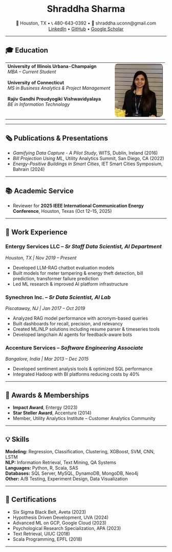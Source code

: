 <h1 align="center">Shraddha Sharma</h1>

<p align="center">
  📍 Houston, TX • 📞 480-643-0392 • 📧 shraddha.uconn@gmail.com  
  <br>
  <a href="https://www.linkedin.com/in/shraddha18">LinkedIn</a> • 
  <a href="https://github.com/MeetShraddha">GitHub</a> • 
  <a href="https://scholar.google.com/citations?view_op=list_works&hl=en&user=7UGNvYgAAAAJ">Google Scholar</a>
</p>

---

## 🎓 Education

<table style="border: none; width: 100%;">
  <tr>
    <td style="vertical-align: top; border: none;">
      <div><strong>University of Illinois Urbana-Champaign</strong><br><em>MBA – Current Student</em></div><br>
      <div><strong>University of Connecticut</strong><br><em>MS in Business Analytics & Project Management</em></div><br>
      <div><strong>Rajiv Gandhi Proudyogiki Vishwavidyalaya</strong><br><em>BE in Information Technology</em></div>
    </td>
    <td style="text-align: right; border: none;">
      <img src="img.png" alt="Shraddha Sharma" width="150" style="border-radius: 10px;">
    </td>
  </tr>
</table>

---

## 🗞 Publications & Presentations

- *Gamifying Data Capture - A Pilot Study*, WITS, Dublin, Ireland (2016)  
- *Bill Projection Using ML*, Utility Analytics Summit, San Diego, CA (2022)  
- *Energy-Positive Buildings in Smart Cities*, IET Smart Cities Symposium, Bahrain (2024)
  
---

## 📚 Academic Service

- Reviewer for **2025 IEEE International Communication Energy Conference**, Houston, Texas (Oct 12–15, 2025)
  
---

## 💼 Work Experience

### Entergy Services LLC – *Sr Staff Data Scientist, AI Department*  
*Houston, TX | Nov 2019 – Present*  
- Developed LLM-RAG chatbot evaluation models  
- Built models for meter tampering & energy theft detection, bill prediction, transformer failure prediction  
- Led ML research & improved AI platform infrastructure

### Synechron Inc. – *Sr Data Scientist, AI Lab*  
*Piscataway, NJ | Jan 2017 – Oct 2019*  
- Analyzed RAG model performance with acronym-based queries  
- Built dashboards for recall, precision, and relevancy  
- Created ML/NLP solutions including resume parser & timeseries tools  
- Developed langchain AI agents for feedback-aware bots

### Accenture Services – *Software Engineering Associate*  
*Bangalore, India | Mar 2013 – Dec 2015*  
- Developed sentiment analysis tools & optimized SQL performance  
- Integrated Hadoop with BI platforms reducing costs by 40%
  
---

## 🏅 Awards & Memberships

- **Impact Award**, Entergy (2023)  
- **Star Steller Award**, Accenture (2014)  
- Member, Utility Analytics Institute – Customer Analytics Community
  
---

## 💡 Skills

**Modeling:** Regression, Classification, Clustering, XGBoost, SVM, CNN, LSTM  
**NLP:** Information Retrieval, Text Mining, QA Systems  
**Languages:** Python, R, Scala, SAS  
**Databases:** SQL Server, MySQL, DynamoDB, MongoDB, Neo4j  
**Other:** A/B Testing, Experiment Design, Data Visualization

---

## 📜 Certifications

- Six Sigma Black Belt, Aveta (2023)  
- Hypothesis Driven Development, UVA (2024)  
- Advanced ML on GCP, Google Cloud (2023)  
- Psychological Research Specialization, APA (2023)  
- Text Retrieval, UIUC (2018)  
- Scala Programming, EPFL (2018)
  
---
